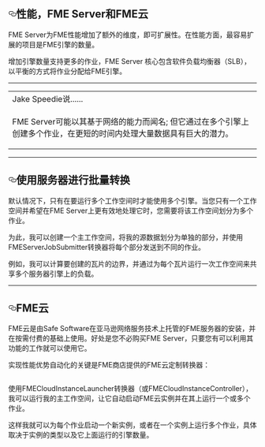 
  <div id="readme" class="readme blob instapaper_body">
    <article class="markdown-body entry-content" itemprop="text"><h1><a id="user-content-performance-fme-server-and-fme-cloud" class="anchor" aria-hidden="true" href="https://github.com/safesoftware/FMETraining/blob/Desktop-Advanced-2018/DesktopAdvanced2WorkspaceDesign/2.18.FMEServerFMECloud.md#performance-fme-server-and-fme-cloud"><svg class="octicon octicon-link" viewBox="0 0 16 16" version="1.1" width="16" height="16" aria-hidden="true"><path fill-rule="evenodd" d="M4 9h1v1H4c-1.5 0-3-1.69-3-3.5S2.55 3 4 3h4c1.45 0 3 1.69 3 3.5 0 1.41-.91 2.72-2 3.25V8.59c.58-.45 1-1.27 1-2.09C10 5.22 8.98 4 8 4H4c-.98 0-2 1.22-2 2.5S3 9 4 9zm9-3h-1v1h1c1 0 2 1.22 2 2.5S13.98 12 13 12H9c-.98 0-2-1.22-2-2.5 0-.83.42-1.64 1-2.09V6.25c-1.09.53-2 1.84-2 3.25C6 11.31 7.55 13 9 13h4c1.45 0 3-1.69 3-3.5S14.5 6 13 6z"></path></svg></a><font style="vertical-align: inherit;"><font style="vertical-align: inherit;">性能，FME Server和FME云</font></font></h1>
<p><font style="vertical-align: inherit;"><font style="vertical-align: inherit;">FME Server为FME性能增加了额外的维度，即可扩展性。</font><font style="vertical-align: inherit;">在性能方面，最容易扩展的项目是FME引擎的数量。</font></font></p>
<p><font style="vertical-align: inherit;"><font style="vertical-align: inherit;">增加引擎数量支持更多的作业，FME Server 核心包含软件负载均衡器（SLB），以平衡的方式将作业分配给FME引擎。</font></font></p>
<hr>
<table>
<tbody><tr>
<td>
<i></i><font style="vertical-align: inherit;"><font style="vertical-align: inherit;">
Jake Speedie说......
</font></font></td>
</tr>
<tr>
<td><font style="vertical-align: inherit;"><font style="vertical-align: inherit;">

FME Server可能以其基于网络的能力而闻名; </font><font style="vertical-align: inherit;">但它通过在多个引擎上创建多个作业，在更短的时间内处理大量数据具有巨大的潜力。

</font></font></td>
</tr>
</tbody></table>
<hr>
<h2><a id="user-content-using-server-for-bulk-translations" class="anchor" aria-hidden="true" href="https://github.com/safesoftware/FMETraining/blob/Desktop-Advanced-2018/DesktopAdvanced2WorkspaceDesign/2.18.FMEServerFMECloud.md#using-server-for-bulk-translations"><svg class="octicon octicon-link" viewBox="0 0 16 16" version="1.1" width="16" height="16" aria-hidden="true"><path fill-rule="evenodd" d="M4 9h1v1H4c-1.5 0-3-1.69-3-3.5S2.55 3 4 3h4c1.45 0 3 1.69 3 3.5 0 1.41-.91 2.72-2 3.25V8.59c.58-.45 1-1.27 1-2.09C10 5.22 8.98 4 8 4H4c-.98 0-2 1.22-2 2.5S3 9 4 9zm9-3h-1v1h1c1 0 2 1.22 2 2.5S13.98 12 13 12H9c-.98 0-2-1.22-2-2.5 0-.83.42-1.64 1-2.09V6.25c-1.09.53-2 1.84-2 3.25C6 11.31 7.55 13 9 13h4c1.45 0 3-1.69 3-3.5S14.5 6 13 6z"></path></svg></a><font style="vertical-align: inherit;"><font style="vertical-align: inherit;">使用服务器进行批量转换</font></font></h2>
<p><font style="vertical-align: inherit;"><font style="vertical-align: inherit;">默认情况下，只有在要运行多个工作空间时才能使用多个引擎。</font><font style="vertical-align: inherit;">当您只有一个工作空间并希望在FME Server上更有效地处理它时，您需要将该工作空间划分为多个作业。</font></font></p>
<p><font style="vertical-align: inherit;"><font style="vertical-align: inherit;">为此，我可以创建一个主工作空间，将我的源数据划分为单独的部分，并使用FMEServerJobSubmitter转换器将每个部分发送到不同的作业。</font></font></p>
<p><font style="vertical-align: inherit;"><font style="vertical-align: inherit;">例如，我可以计算要创建的瓦片的边界，并通过为每个瓦片运行一次工作空间来共享多个服务器引擎上的负载。</font></font></p>
<hr>
<h2><a id="user-content-fme-cloud" class="anchor" aria-hidden="true" href="https://github.com/safesoftware/FMETraining/blob/Desktop-Advanced-2018/DesktopAdvanced2WorkspaceDesign/2.18.FMEServerFMECloud.md#fme-cloud"><svg class="octicon octicon-link" viewBox="0 0 16 16" version="1.1" width="16" height="16" aria-hidden="true"><path fill-rule="evenodd" d="M4 9h1v1H4c-1.5 0-3-1.69-3-3.5S2.55 3 4 3h4c1.45 0 3 1.69 3 3.5 0 1.41-.91 2.72-2 3.25V8.59c.58-.45 1-1.27 1-2.09C10 5.22 8.98 4 8 4H4c-.98 0-2 1.22-2 2.5S3 9 4 9zm9-3h-1v1h1c1 0 2 1.22 2 2.5S13.98 12 13 12H9c-.98 0-2-1.22-2-2.5 0-.83.42-1.64 1-2.09V6.25c-1.09.53-2 1.84-2 3.25C6 11.31 7.55 13 9 13h4c1.45 0 3-1.69 3-3.5S14.5 6 13 6z"></path></svg></a><font style="vertical-align: inherit;"><font style="vertical-align: inherit;">FME云</font></font></h2>
<p><font style="vertical-align: inherit;"><font style="vertical-align: inherit;">FME云是由Safe Software在亚马逊网络服务技术上托管的FME服务器的安装，并在按需付费的基础上使用。</font><font style="vertical-align: inherit;">好处是您不必购买FME Server，只要您有可以利用其功能的工作就可以使用它。</font></font></p>
<p><font style="vertical-align: inherit;"><font style="vertical-align: inherit;">实现性能优势自动化的关键是FME商店提供的FME云定制转换器：</font></font></p>
<p><a target="_blank" href="https://github.com/safesoftware/FMETraining/blob/Desktop-Advanced-2018/DesktopAdvanced2WorkspaceDesign/Images/Img2.045.FMECloudTransformers.png"><img src="./Images/Img2.045.FMECloudTransformers.png" alt="" style="max-width:100%;"></a></p>
<p><font style="vertical-align: inherit;"><font style="vertical-align: inherit;">使用FMECloudInstanceLauncher转换器（或FMECloudInstanceController），我可以运行我的主工作空间，让它自动启动FME云实例并在其上运行一个或多个作业。</font></font></p>
<p><font style="vertical-align: inherit;"><font style="vertical-align: inherit;">这样我就可以为每个作业启动一个新实例，或者在一个实例上运行多个作业，具体取决于实例的类型以及它上面运行的引擎数量。</font></font></p>
</article>
</div></body></html>
